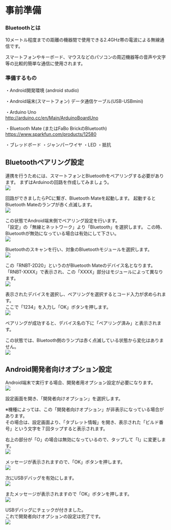 # 事前準備

### Bluetoothとは


10メートル程度までの距離の機器間で使用できる2.4GHz帯の電波による無線通信です。

スマートフォンやキーボード、マウスなどのパソコンの周辺機器等の音声や文字等の比較的簡単な通信に使用されます。



### 準備するもの


・Android開発環境 (android studio)

・Android端末(スマートフォン)
データ通信ケーブル(USB-USBmini)

・Arduino Uno
<br>
http://arduino.cc/en/Main/ArduinoBoardUno

・Bluetooth Mate (またはFaBo BrickのBluetooth)
<br>
https://www.sparkfun.com/products/12580

・ブレッドボード
・ジャンパーワイヤ
・LED
・抵抗

## Bluetoothペアリング設定


連携を行うためには、スマートフォンとBluetoothをペアリングする必要があります。
まずはArduinoの回路を作成してみましょう。
<br>
![](bt1-01.jpg)


回路ができましたらPCに繋ぎ、Bluetooth Mateを起動します。
起動するとBluetooth Mateのランプが赤く点滅します。
<br>
![](bt1-02.jpg)


この状態でAndroid端末側でペアリング設定を行います。
<br>
「設定」の「無線とネットワーク」より「Bluetooth」を選択します。
この時、Bluetoothが無効になっている場合は有効にして下さい。
<br>
![](bt1-03.jpg)
 
 
Bluetoothのスキャンを行い、対象のBluetoothモジュールを選択します。
<br>
![](bt1-04.jpg)

この「RNBT-2D20」というのがBluetooth Mateのデバイス名となります。
<br>
「RNBT-XXXX」で表示され、この「XXXX」部分はモジュールによって異なります。
<br>
![](bt1-05.jpg)


表示されたデバイスを選択し、ペアリングを選択するとコード入力が求められます。
<br>
ここで「1234」を入力し「OK」ボタンを押します。
<br>
![](bt1-06.jpg)


ペアリングが成功すると、デバイス名の下に「ペアリング済み」と表示されます。

この状態では、Bluetooth側のランプは赤く点滅している状態から変化はありません。
<br>
![](bt1-07.jpg)


## Android開発者向けオプション設定


Android端末で実行する場合、開発者用オプション設定が必要になります。
<br>
![](bt1-07.jpg)

設定画面を開き、「開発者向けオプション」を選択します。

※機種によっては、この「開発者向けオプション」が非表示になっている場合があります。
<br>
その場合は、設定画面より、「タブレット情報」を開き、表示された「ビルド番号」という文字を７回タップすると表示されます。



右上の部分が「O」の場合は無効になっているので、タップして「I」に変更します。
<br>
![](bt1-08.jpg)


メッセージが表示されますので、「OK」ボタンを押します。
<br>
![](bt1-09.jpg)


次にUSBデバッグを有効にします。
<br>
![](bt1-10.jpg)


またメッセージが表示されますので「OK」ボタンを押します。
<br>
![](bt1-11.jpg)


USBデバッグにチェックが付きました。
<br>
これで開発者向けオプションの設定は完了です。
<br>
![](bt1-12.jpg)


